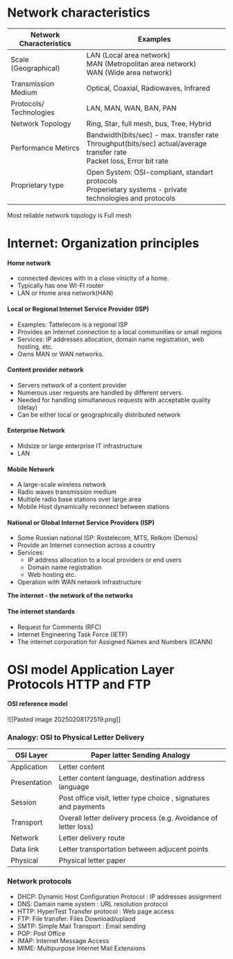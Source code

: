 # Network characteristics 


| Network Characteristics | Examples                                                                                                                     |
| ----------------------- | ---------------------------------------------------------------------------------------------------------------------------- |
| Scale (Geographical)    | LAN (Local area network)<br>MAN (Metropolitan area network)<br>WAN (Wide area network)                                       |
| Transmission Medium     | Optical, Coaxial, Radiowaves, Infrared                                                                                       |
| Protocols/ Technologies | LAN, MAN, WAN, BAN, PAN                                                                                                      |
| Network Topology        | Ring, Star, full mesh, bus, Tree, Hybrid                                                                                     |
| Performance Metircs     | Bandwidth(bits/sec) - max. transfer rate<br>Throughput(bits/sec) actual/average transfer rate<br>Packet loss, Error bit rate |
| Proprietary type        | Open System: OSI-compliant, standart protocols<br>Properietary systems - private technologies and protocols                  |
Most reliable network topology is Full mesh
# Internet: Organization principles 
#### Home network
- connected devices with in a close vinicity of a home.
- Typically has one WI-FI router
- LAN or Home area network(HAN)
#### Local or Regional Internet Service Provider (ISP)
- Examples: Tattelecom is a regional ISP
- Provides an Internet connection to a local communities or small regions 
- Services: IP addresses allocation, domain name registration, web hosting, etc. 
- Owns MAN or WAN networks.
#### Content provider network
- Servers network of a content provider 
- Numerous user requests are handled by different servers.
- Needed for handling simultaneous requests with acceptable quality (delay)
- Can be either local or geographically distributed network
#### Enterprise Network
- Midsize or large enterprise IT infrastructure
- LAN
#### Mobile Network
- A large-scale wireless network
- Radio waves transmission medium
- Multiple radio base stations over large area 
- Mobile Host dynamically reconnect between stations 
#### National or Global Internet Service Providers (ISP)
- Some Russian national ISP: Rostelecom, MTS, Relkom (Demos)
- Provide an Internet connection across a country
- Services:
	-  IP address allocation to a local providers or end users
	- Domain name registration 
	- Web hosting etc.
- Operation with WAN network infrastructure

**The internet - the network of the networks**

#### The internet standards
- Request for Comments (RFC)
- Internet Engineering Task Force (IETF)
- The internet corporation for Assigned Names and Numbers (ICANN)

# OSI model Application Layer Protocols HTTP and FTP
#### OSI reference model 
![[Pasted image 20250208172519.png]]
### Analogy: OSI to Physical Letter Delivery 

| OSI Layer    | Paper latter Sending Analogy                                    |
| ------------ | --------------------------------------------------------------- |
| Application  | Letter content                                                  |
| Presentation | Letter content language, destination address language           |
| Session      | Post office visit, letter type choice , signatures and payments |
| Transport    | Overall letter delivery process (e.g. Avoidance of letter loss) |
| Network      | Letter delivery route                                           |
| Data link    | Letter transportation between adjucent points                   |
| Physical     | Physical letter paper                                           |

### Network protocols
- DHCP: Dynamic Host Configuration Protocol : IP addresses assignment
- DNS: Damain name system : URL resolution protocol
- HTTP: HyperTest Transfer protocol : Web page access
- FTP: File transfer: Files Download/uplaod
- SMTP: Simple Mail Transport : Email sending
- POP: Post Office 
- IMAP: Internet Message Access
- MIME: Multipurpose Internet Mail Extensions 

